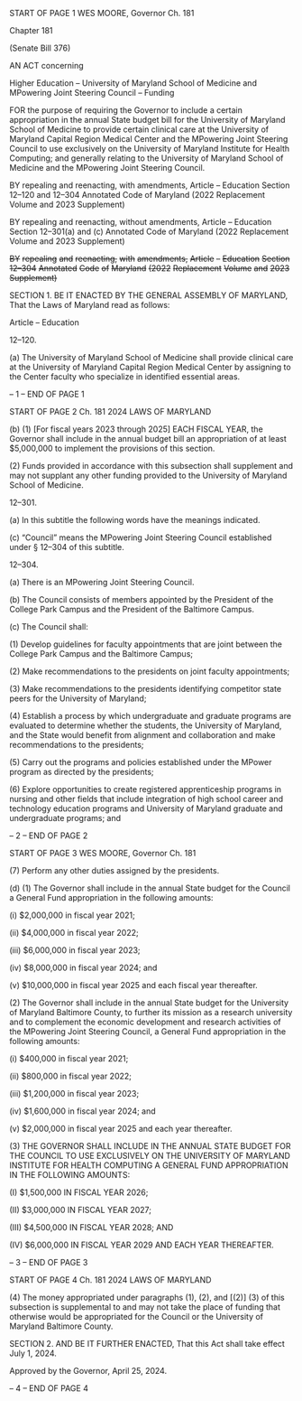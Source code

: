 START OF PAGE 1
WES MOORE, Governor Ch. 181

Chapter 181

(Senate Bill 376)

AN ACT concerning

Higher Education – University of Maryland School of Medicine and MPowering
Joint Steering Council – Funding

FOR the purpose of requiring the Governor to include a certain appropriation in the annual
State budget bill for the University of Maryland School of Medicine to provide certain
clinical care at the University of Maryland Capital Region Medical Center and the
MPowering Joint Steering Council to use exclusively on the University of Maryland
Institute for Health Computing; and generally relating to the University of Maryland
School of Medicine and the MPowering Joint Steering Council.

BY repealing and reenacting, with amendments,
Article – Education
Section 12–120 and 12–304
Annotated Code of Maryland
(2022 Replacement Volume and 2023 Supplement)

BY repealing and reenacting, without amendments,
Article – Education
Section 12–301(a) and (c)
Annotated Code of Maryland
(2022 Replacement Volume and 2023 Supplement)

~~BY~~ ~~repealing~~ ~~and~~ ~~reenacting,~~ ~~with~~ ~~amendments,~~
~~Article~~ ~~–~~ ~~Education~~
~~Section~~ ~~12–304~~
~~Annotated~~ ~~Code~~ ~~of~~ ~~Maryland~~
~~(2022~~ ~~Replacement~~ ~~Volume~~ ~~and~~ ~~2023~~ ~~Supplement)~~

SECTION 1. BE IT ENACTED BY THE GENERAL ASSEMBLY OF MARYLAND,
That the Laws of Maryland read as follows:

Article – Education

12–120.

(a) The University of Maryland School of Medicine shall provide clinical care at
the University of Maryland Capital Region Medical Center by assigning to the Center faculty
who specialize in identified essential areas.

– 1 –
END OF PAGE 1

START OF PAGE 2
Ch. 181 2024 LAWS OF MARYLAND

(b) (1) [For fiscal years 2023 through 2025] EACH FISCAL YEAR, the Governor
shall include in the annual budget bill an appropriation of at least $5,000,000 to implement
the provisions of this section.

(2) Funds provided in accordance with this subsection shall supplement
and may not supplant any other funding provided to the University of Maryland School of
Medicine.

12–301.

(a) In this subtitle the following words have the meanings indicated.

(c) “Council” means the MPowering Joint Steering Council established under §
12–304 of this subtitle.

12–304.

(a) There is an MPowering Joint Steering Council.

(b) The Council consists of members appointed by the President of the College
Park Campus and the President of the Baltimore Campus.

(c) The Council shall:

(1) Develop guidelines for faculty appointments that are joint between the
College Park Campus and the Baltimore Campus;

(2) Make recommendations to the presidents on joint faculty
appointments;

(3) Make recommendations to the presidents identifying competitor state
peers for the University of Maryland;

(4) Establish a process by which undergraduate and graduate programs
are evaluated to determine whether the students, the University of Maryland, and the
State would benefit from alignment and collaboration and make recommendations to the
presidents;

(5) Carry out the programs and policies established under the MPower
program as directed by the presidents;

(6) Explore opportunities to create registered apprenticeship programs in
nursing and other fields that include integration of high school career and technology
education programs and University of Maryland graduate and undergraduate programs;
and

– 2 –
END OF PAGE 2

START OF PAGE 3
WES MOORE, Governor Ch. 181

(7) Perform any other duties assigned by the presidents.

(d) (1) The Governor shall include in the annual State budget for the Council
a General Fund appropriation in the following amounts:

(i) $2,000,000 in fiscal year 2021;

(ii) $4,000,000 in fiscal year 2022;

(iii) $6,000,000 in fiscal year 2023;

(iv) $8,000,000 in fiscal year 2024; and

(v) $10,000,000 in fiscal year 2025 and each fiscal year thereafter.

(2) The Governor shall include in the annual State budget for the
University of Maryland Baltimore County, to further its mission as a research university
and to complement the economic development and research activities of the MPowering
Joint Steering Council, a General Fund appropriation in the following amounts:

(i) $400,000 in fiscal year 2021;

(ii) $800,000 in fiscal year 2022;

(iii) $1,200,000 in fiscal year 2023;

(iv) $1,600,000 in fiscal year 2024; and

(v) $2,000,000 in fiscal year 2025 and each year thereafter.

(3) THE GOVERNOR SHALL INCLUDE IN THE ANNUAL STATE BUDGET
FOR THE COUNCIL TO USE EXCLUSIVELY ON THE UNIVERSITY OF MARYLAND
INSTITUTE FOR HEALTH COMPUTING A GENERAL FUND APPROPRIATION IN THE
FOLLOWING AMOUNTS:

(I) $1,500,000 IN FISCAL YEAR 2026;

(II) $3,000,000 IN FISCAL YEAR 2027;

(III) $4,500,000 IN FISCAL YEAR 2028; AND

(IV) $6,000,000 IN FISCAL YEAR 2029 AND EACH YEAR
THEREAFTER.

– 3 –
END OF PAGE 3

START OF PAGE 4
Ch. 181 2024 LAWS OF MARYLAND

(4) The money appropriated under paragraphs (1), (2), and [(2)] (3) of this
subsection is supplemental to and may not take the place of funding that otherwise would
be appropriated for the Council or the University of Maryland Baltimore County.

SECTION 2. AND BE IT FURTHER ENACTED, That this Act shall take effect July
1, 2024.

Approved by the Governor, April 25, 2024.

– 4 –
END OF PAGE 4